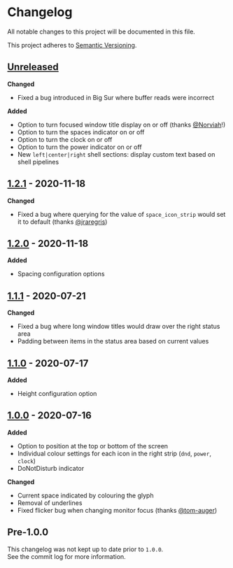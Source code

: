 # Changelog

All notable changes to this project will be documented in this file.

This project adheres to [Semantic Versioning](https://semver.org/spec/v2.0.0.html).

## [Unreleased]

[Unreleased]: https://github.com/cmacrae/spacebar/compare/master...HEAD
**Changed**
- Fixed a bug introduced in Big Sur where buffer reads were incorrect

**Added**
- Option to turn focused window title display on or off (thanks [@Norviah](https://github.com/Norviah)!)
- Option to turn the spaces indicator on or off
- Option to turn the clock on or off
- Option to turn the power indicator on or off
- New `left|center|right` shell sections: display custom text based on shell pipelines

## [1.2.1](https://github.com/cmacrae/spacebar/releases/tag/v1.2.1) - 2020-11-18

**Changed**
- Fixed a bug where querying for the value of `space_icon_strip` would set it to default (thanks [@jraregris](https://github.com/jraregris))

## [1.2.0](https://github.com/cmacrae/spacebar/releases/tag/v1.2.0) - 2020-11-18

**Added**
- Spacing configuration options

## [1.1.1](https://github.com/cmacrae/spacebar/releases/tag/v1.1.1) - 2020-07-21

**Changed**
- Fixed a bug where long window titles would draw over the right status area
- Padding between items in the status area based on current values

## [1.1.0](https://github.com/cmacrae/spacebar/releases/tag/v1.1.0) - 2020-07-17

**Added**
- Height configuration option

## [1.0.0](https://github.com/cmacrae/spacebar/releases/tag/v1.0.0) - 2020-07-16

**Added**
- Option to position at the top or bottom of the screen
- Individual colour settings for each icon in the right strip (`dnd`, `power`, `clock`)
- DoNotDisturb indicator

**Changed**
- Current space indicated by colouring the glyph
- Removal of underlines
- Fixed flicker bug when changing monitor focus (thanks [@tom-auger](https://github.com/tom-auger))

## Pre-1.0.0
This changelog was not kept up to date prior to `1.0.0`.  
See the commit log for more information.
